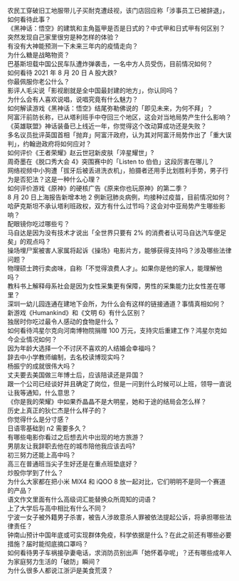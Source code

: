 农民工穿破旧工地服带儿子买耐克遭歧视，该门店回应称「涉事员工已被辞退」，如何看待此事？  
《黑神话：悟空》的建筑和主角盔甲是否是日式的？中式甲和日式甲有何区别？  
突然发现自己家里很穷是种怎样的体验？  
有没有大神能预测一下未来三年内的疫情走向？  
为什么糖是战略物资？  
巴基斯坦载中国公民车队遭炸弹袭击，一名中方人员受伤，目前情况如何？  
如何看待 2021 年 8 月 20 日 A 股大跌?  
你最佩服你老公什么？  
影评人毛尖说「影视剧就是全中国最封建的地方」，你认同吗？  
为什么会有人喜欢说唱，说唱究竟有什么魅力？  
如何解读游戏《黑神话：悟空》结尾弥勒佛说的「即见未来，为何不拜」？  
阿富汗前防长称，已从塔利班手中夺回三个地区，这会对当地局势产生什么影响？  
《英雄联盟》神话装备已上线近一年，你觉得这个改动算成功还是失败？  
多名议员批评英国首相「抛弃」阿富汗政府，认为其对阿富汗局势作出了「重大误判」，约翰逊政府将如何应对？  
如何评价《王者荣耀》赵云世冠新皮肤「淬星耀世」?  
周奇墨在《脱口秀大会 4》突围赛中的「Listen to 伯伯」这段厉害在哪儿？  
网络视频中小狗遭「拔牙后被丢进洗衣机」，拍摄者还用手比划胜利手势，男子行为是否犯法？这是一种什么心理？  
如何评价游戏《原神》的硬核广告《原来你也玩原神》的第二季？  
8 月 20 日上海报告新增本地 2 例新冠肺炎病例，均接种过疫苗，目前情况如何？  
哈萨克斯坦不承认塔利班政权，双方有什么过节吗？这会对中亚局势产生哪些影响？  
配眼镜你吃过哪些亏？  
马自达是因为没有技术才说出「全世界只要有 2% 的消费者认可马自达汽车便足矣」的观点吗？  
操场埋尸案被害人家属将起诉《操场》电影片方，能够获得支持吗？涉及哪些法律问题？  
物理硕士跨行卖卤味，自称「不觉得浪费人才」。如果你是他的家人，能理解他吗？  
教科书上解释母系社会是因为女性采集更有保障，男性的采集能力比女性差在哪里？  
深圳一幼儿园连通在建地下会所，为什么会有这样的链接通道？事情真相如何？  
新游戏《Humankind》和《文明 6》有什么区别？  
独居时你吃过最令人感动的食物是什么？  
如何看待鸿星尔克向河南博物院捐赠 100 万元，支持灾后重建工作？鸿星尔克如今企业情况如何？  
因为年龄大选择一个不讨厌不喜欢的人结婚会幸福吗？  
辞去中小学教师编制，去名校读博现实吗？  
杨振宁的成就很伟大吗？  
丈夫要去美国做三年博士后，应该陪读还是异国？  
跟一个公司已经谈好并且确定了岗位，但是一问到什么时候可以上班，领导一直说让我等通知，什么意思？  
《你是我的荣耀》中如果乔晶晶不是大明星，她和于途的结局会怎么样？  
历史上真正的狄仁杰是什么样子的？  
你觉得什么是分寸感？  
日语零基础到 n2 需要多久？  
有哪些电影你看过之后想去片中出现的地方旅游？  
男朋友让我辞职去他在的城市陪他我应该去吗?  
初三努力还能上高中吗？  
高三在普通班当尖子生好还是在重点班垫底好？  
炒股你学到了什么？  
为什么大家都在把小米 MIX4 和 iQOO 8 放一起对比，它们明明不是同一个赛道的产品？  
语文作文里面有什么高级词汇能替换众所周知的词语？  
上了大学后与高中相比有什么不同？  
宁波一女子被外籍男子杀害，被告人涉故意杀人罪被依法提起公诉，将承担哪些法律责任？  
钟南山预计中国年底或可实现群体免疫，科学依据是什么？在此之前还有哪些必要措施？届时能彻底摘口罩吗？  
如何看待男子车祸接孕妻电话，求消防员别出声「她怀着孕呢」？还有哪些成年人为家庭努力生活的「破防」瞬间？  
为什么很多人都说江浙沪是美食荒漠？  
